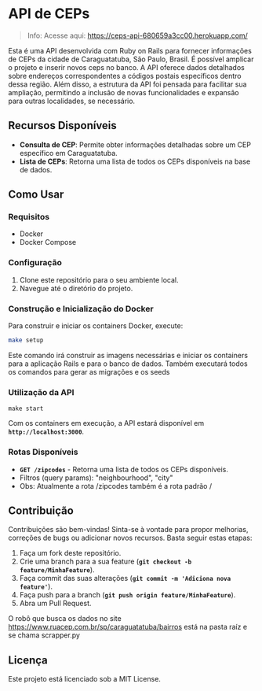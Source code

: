 # **API de CEPs**

> Info: Acesse aqui: https://ceps-api-680659a3cc00.herokuapp.com/ 

Esta é uma API desenvolvida com Ruby on Rails para fornecer informações de CEPs da cidade de Caraguatatuba, São Paulo, Brasil. É possível amplicar o projeto e inserir novos ceps no banco. A API oferece dados detalhados sobre endereços correspondentes a códigos postais específicos dentro dessa região. Além disso, a estrutura da API foi pensada para facilitar sua ampliação, permitindo a inclusão de novas funcionalidades e expansão para outras localidades, se necessário.

## **Recursos Disponíveis**

- **Consulta de CEP**: Permite obter informações detalhadas sobre um CEP específico em Caraguatatuba.
- **Lista de CEPs**: Retorna uma lista de todos os CEPs disponíveis na base de dados.

## **Como Usar**

### **Requisitos**

- Docker
- Docker Compose

### **Configuração**

1. Clone este repositório para o seu ambiente local.
2. Navegue até o diretório do projeto.

### **Construção e Inicialização do Docker**

Para construir e iniciar os containers Docker, execute:

```bash
make setup 

```

Este comando irá construir as imagens necessárias e iniciar os containers para a aplicação Rails e para o banco de dados. Também executará todos os comandos para gerar as migrações e os seeds


### **Utilização da API**

```
make start
```

Com os containers em execução, a API estará disponível em **`http://localhost:3000`**.

### Rotas Disponíveis

- **`GET /zipcodes`** - Retorna uma lista de todos os CEPs disponíveis.
- Filtros (query params): "neighbourhood", "city"
- Obs: Atualmente a rota /zipcodes também é a rota padrão /

## **Contribuição**

Contribuições são bem-vindas! Sinta-se à vontade para propor melhorias, correções de bugs ou adicionar novos recursos. Basta seguir estas etapas:

1. Faça um fork deste repositório.
2. Crie uma branch para a sua feature (**`git checkout -b feature/MinhaFeature`**).
3. Faça commit das suas alterações (**`git commit -m 'Adiciona nova feature'`**).
4. Faça push para a branch (**`git push origin feature/MinhaFeature`**).
5. Abra um Pull Request.

O robô que busca os dados no site https://www.ruacep.com.br/sp/caraguatatuba/bairros está na pasta raíz e se chama scrapper.py

## **Licença**

Este projeto está licenciado sob a MIT License.